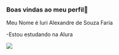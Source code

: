 ### Boas vindas ao meu perfil🥇

Meu Nome é Iuri Alexandre de Souza Faria

-Estou estudando na Alura


![](https://media1.tenor.com/m/7yM_QgPxdVQAAAAC/billsmafia-bills.gif)
 
